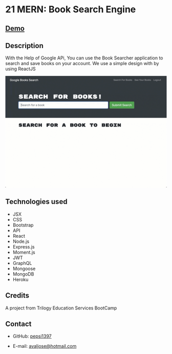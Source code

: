 # 21 MERN: Book Search Engine

## [Demo](https://booksearcher-ja.herokuapp.com/)

## Description

With the Help of Google APi, You can use the Book Searcher application to search and save books on your account. 
We use a simple design with by using ReactJS

![Animation shows "star wars" typed into a search box and books about Star Wars appearing as results.](./Assets/21-mern-homework-demo-01.gif)


## Technologies used
 - JSX
  - CSS
  - Bootstrap
  - API
  - React
  - Node.js
  - Express.js
  - Moment.js
  - JWT
  - GraphQL
  - Mongoose
  - MongoDB
  - Heroku 
  

## Credits
A project from Trilogy Education Services BootCamp

## Contact
* GitHub: [pepsi1397](https://github.com/pepsi1397)

* E-mail: [avaljose@hotmail.com](avaljose@hotmail.com)
